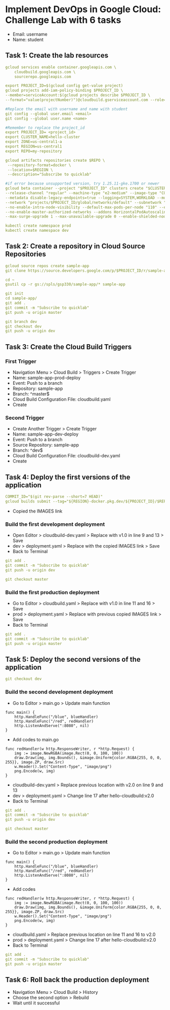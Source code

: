 # Implement DevOps in Google Cloud: Challenge Lab with 6 tasks
- Email: username
- Name: student
  
## Task 1: Create the lab resources
```yaml
gcloud services enable container.googleapis.com \
    cloudbuild.googleapis.com \
    sourcerepo.googleapis.com

export PROJECT_ID=$(gcloud config get-value project)
gcloud projects add-iam-policy-binding $PROJECT_ID \
--member=serviceAccount:$(gcloud projects describe $PROJECT_ID \
--format="value(projectNumber)")@cloudbuild.gserviceaccount.com --role="roles/container.developer"

#Replace the email with username and name with student
git config --global user.email <email> 
git config --global user.name <name>

#Remember to replace the project_id
export PROJECT_ID= <project_id>
export CLUSTER_NAME=hello-cluster
export ZONE=us-central1-a
export REGION=us-central1
export REPO=my-repository

gcloud artifacts repositories create $REPO \
 --repository-format=docker \
 --location=$REGION \
 --description="Subscribe to quicklab"

#if error because unsupported version, try 1.25.11-gke.1700 or newer
gcloud beta container --project "$PROJECT_ID" clusters create "$CLUSTER_NAME" --zone "$ZONE" --no-enable-basic-auth --cluster-version "1.25.5-gke.2000"
--release-channel "regular" --machine-type "e2-medium" --image-type "COS_CONTAINERD" --disk-type "pd-balanced" --disk-size "100"
--metadata disable-legacy-endpoints=true --logging=SYSTEM,WORKLOAD --monitoring=SYSTEM --enable-ip-alias
--network "projects/$PROJECT_ID/global/networks/default" --subnetwork "projects/$PROJECT_ID/regions/$REGION/subnetworks/default"
--no-enable-intra-node-visibility --default-max-pods-per-node "110" --enable-autoscaling --min-nodes "2" --max-nodes "6" --location-policy "BALANCED"
--no-enable-master-authorized-networks --addons HorizontalPodAutoscaling,HttpLoadBalancing,GcePersistentDiskCsiDriver --enable-autoupgrade --enable-autorepair
--max-surge-upgrade 1 --max-unavailable-upgrade 0 --enable-shielded-nodes --node-locations "$ZONE" 

kubectl create namespace prod
kubectl create namespace dev
```

## Task 2: Create a repository in Cloud Source Repositories
```yaml
gcloud source repos create sample-app
git clone https://source.developers.google.com/p/$PROJECT_ID/r/sample-app

cd ~
gsutil cp -r gs://spls/gsp330/sample-app/* sample-app

git init
cd sample-app/
git add .
git commit -m "Subscribe to quicklab"
git push -u origin master

git branch dev
git checkout dev
git push -u origin dev
```

## Task 3: Create the Cloud Build Triggers
### First Trigger
- Navigation Menu > Cloud Build > Triggers > Create Trigger
- Name: sample-app-prod-deploy
- Event: Push to a branch
- Repository: sample-app
- Branch: ^master$
- Cloud Build Configuration File: cloudbuild.yaml
- Create

### Second Trigger
- Create Another Trigger > Create Trigger
- Name: sample-app-dev-deploy
- Event: Push to a branch
- Source Repository: sample-app
- Branch: ^dev$
- Cloud Build Configuration File: cloudbuild-dev.yaml
- Create

## Task 4: Deploy the first versions of the application
```yaml
COMMIT_ID="$(git rev-parse --short=7 HEAD)"
gcloud builds submit --tag="${REGION}-docker.pkg.dev/${PROJECT_ID}/$REPO/hello-cloudbuild:${COMMIT_ID}".
```

- Copied the IMAGES link

### Build the first development deployment
- Open Editor > cloudbuild-dev.yaml > Replace <version> with v1.0 in line 9 and 13 > Save
- dev > deployment.yaml > Replace <todo> with the copied IMAGES link > Save
- Back to Terminal
```yaml
git add .
git commit -m "Subscribe to quicklab"
git push -u origin dev

git checkout master
```

### Build the first production deployment
- Go to Editor > cloudbuild.yaml > Replace <version> with v1.0 in line 11 and 16 > Save
- prod > deployment.yaml > Replace <todo> with previous copied IMAGES link > Save
- Back to Terminal
```yaml
git add .
git commit -m "Subscribe to quicklab"
git push -u origin master
```

## Task 5: Deploy the second versions of the application
```yaml
git checkout dev
```
### Build the second development deployment
- Go to Editor > main.go > Update main function
```
func main() {
	http.HandleFunc("/blue", blueHandler)
	http.HandleFunc("/red", redHandler)
	http.ListenAndServe(":8080", nil)
}
```

- Add codes to main.go
```
func redHandler(w http.ResponseWriter, r *http.Request) {
	img := image.NewRGBA(image.Rect(0, 0, 100, 100))
	draw.Draw(img, img.Bounds(), &image.Uniform{color.RGBA{255, 0, 0, 255}}, image.ZP, draw.Src)
	w.Header().Set("Content-Type", "image/png")
	png.Encode(w, img)
}
```

- cloudbuild-dev.yaml > Replace previous <version> location with v2.0 on line 9 and 13
- dev > deployment.yaml > Change line 17 after hello-cloudbuild:v2.0
- Back to Terminal
```yaml
git add .
git commit -m "Subscribe to quicklab"
git push -u origin dev

git checkout master
```

### Build the second production deployment
- Go to Editor > main.go > Update main function
```
func main() {
	http.HandleFunc("/blue", blueHandler)
	http.HandleFunc("/red", redHandler)
	http.ListenAndServe(":8080", nil)
}
```

- Add codes
```
func redHandler(w http.ResponseWriter, r *http.Request) {
	img := image.NewRGBA(image.Rect(0, 0, 100, 100))
	draw.Draw(img, img.Bounds(), &image.Uniform{color.RGBA{255, 0, 0, 255}}, image.ZP, draw.Src)
	w.Header().Set("Content-Type", "image/png")
	png.Encode(w, img)
}
```

- cloudbuild.yaml > Replace previous <version> location on line 11 and 16 to v2.0
- prod > deployment.yaml > Change line 17 after hello-cloudbuild:v2.0
- Back to Terminal
```yaml
git add .
git commit -m "Subscribe to quicklab"
git push -u origin master
```

## Task 6: Roll back the production deployment
- Navigation Menu > Cloud Build > History
- Choose the second option > Rebuild
- Wait until it successful
